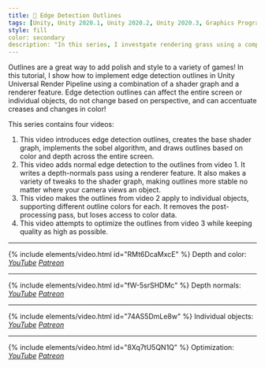 ```yaml
---
title: 📏 Edge Detection Outlines
tags: [Unity, Unity 2020.1, Unity 2020.2, Unity 2020.3, Graphics Programming, URP, HLSL, C#, Shader, Renderer Feature, Outlines]
style: fill
color: secondary 
description: "In this series, I investgate rendering grass using a compute shader to build meshes dynamically at runtime, incorporating level of detail into the mesh itself."
---
```


Outlines are a great way to add polish and style to a variety of games! In this tutorial, I show how to implement edge detection outlines in Unity Universal Render Pipeline using a combination of a shader graph and a renderer feature. Edge detection outlines can affect the entire screen or individual objects, do not change based on perspective, and can accentuate creases and changes in color!

This series contains four videos:
1. This video introduces edge detection outlines, creates the base shader graph, implements the sobel algorithm, and draws outlines based on color and depth across the entire screen.
2. This video adds normal edge detection to the outlines from video 1. It writes a depth-normals pass using a renderer feature. It also makes a variety of tweaks to the shader graph, making outlines more stable no matter where your camera views an object.
3. This video makes the outlines from video 2 apply to individual objects, supporting different outline colors for each. It removes the post-processing pass, but loses access to color data.
4. This video attempts to optimize the outlines from video 3 while keeping quality as high as possible.

***

{% include elements/video.html id="RMt6DcaMxcE" %}
Depth and color: *[YouTube](https://youtu.be/RMt6DcaMxcE) [Patreon](https://www.patreon.com/posts/files-depth-edge-47119072)* 

***

{% include elements/video.html id="fW-5srSHDMc" %}
Depth normals: *[YouTube](https://youtu.be/fW-5srSHDMc) [Patreon](https://www.patreon.com/posts/files-depth-edge-47165424)* 

***

{% include elements/video.html id="74AS5DmLe8w" %}
Individual objects: *[YouTube](https://youtu.be/74AS5DmLe8w) [Patreon](https://www.patreon.com/posts/files-individual-47204481)* 

***

{% include elements/video.html id="8Xq7tU5QN1Q" %}
Optimization: *[YouTube](https://youtu.be/8Xq7tU5QN1Q) [Patreon](https://www.patreon.com/posts/files-optimized-46784572)* 